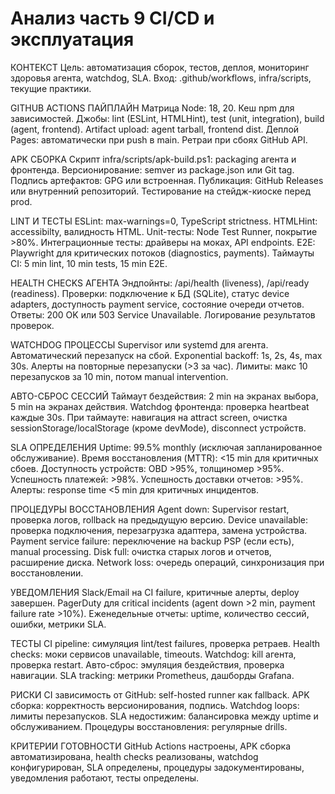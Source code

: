 # Анализ часть 9 CI/CD и эксплуатация

КОНТЕКСТ
Цель: автоматизация сборок, тестов, деплоя, мониторинг здоровья агента, watchdog, SLA. Вход: .github/workflows, infra/scripts, текущие практики.

GITHUB ACTIONS ПАЙПЛАЙН
Матрица Node: 18, 20. Кеш npm для зависимостей. Джобы: lint (ESLint, HTMLHint), test (unit, integration), build (agent, frontend). Artifact upload: agent tarball, frontend dist. Деплой Pages: автоматически при push в main. Ретраи при сбоях GitHub API.

APK СБОРКА
Скрипт infra/scripts/apk-build.ps1: packaging агента и фронтенда. Версионирование: semver из package.json или Git tag. Подпись артефактов: GPG или встроенная. Публикация: GitHub Releases или внутренний репозиторий. Тестирование на стейдж-киоске перед prod.

LINT И ТЕСТЫ
ESLint: max-warnings=0, TypeScript strictness. HTMLHint: accessibilty, валидность HTML. Unit-тесты: Node Test Runner, покрытие >80%. Интеграционные тесты: драйверы на моках, API endpoints. E2E: Playwright для критических потоков (diagnostics, payments). Таймауты CI: 5 min lint, 10 min tests, 15 min E2E.

HEALTH CHECKS АГЕНТА
Эндпойнты: /api/health (liveness), /api/ready (readiness). Проверки: подключение к БД (SQLite), статус device adapters, доступность payment service, состояние очереди отчетов. Ответы: 200 OK или 503 Service Unavailable. Логирование результатов проверок.

WATCHDOG ПРОЦЕССЫ
Supervisor или systemd для агента. Автоматический перезапуск на сбой. Exponential backoff: 1s, 2s, 4s, max 30s. Алерты на повторные перезапуски (>3 за час). Лимиты: макс 10 перезапусков за 10 min, потом manual intervention.

АВТО-СБРОС СЕССИЙ
Таймаут бездействия: 2 min на экранах выбора, 5 min на экранах действия. Watchdog фронтенда: проверка heartbeat каждые 30s. При таймауте: навигация на attract screen, очистка sessionStorage/localStorage (кроме devMode), disconnect устройств.

SLA ОПРЕДЕЛЕНИЯ
Uptime: 99.5% monthly (исключая запланированное обслуживание). Время восстановления (MTTR): <15 min для критичных сбоев. Доступность устройств: OBD >95%, толщиномер >95%. Успешность платежей: >98%. Успешность доставки отчетов: >95%. Алерты: response time <5 min для критичных инцидентов.

ПРОЦЕДУРЫ ВОССТАНОВЛЕНИЯ
Agent down: Supervisor restart, проверка логов, rollback на предыдущую версию. Device unavailable: проверка подключения, перезагрузка адаптера, замена устройства. Payment service failure: переключение на backup PSP (если есть), manual processing. Disk full: очистка старых логов и отчетов, расширение диска. Network loss: очередь операций, синхронизация при восстановлении.

УВЕДОМЛЕНИЯ
Slack/Email на CI failure, критичные алерты, deploy завершен. PagerDuty для critical incidents (agent down >2 min, payment failure rate >10%). Еженедельные отчеты: uptime, количество сессий, ошибки, метрики SLA.

ТЕСТЫ
CI pipeline: симуляция lint/test failures, проверка ретраев. Health checks: моки сервисов unavailable, timeouts. Watchdog: kill агента, проверка restart. Авто-сброс: эмуляция бездействия, проверка навигации. SLA tracking: метрики Prometheus, дашборды Grafana.

РИСКИ
CI зависимость от GitHub: self-hosted runner как fallback. APK сборка: корректность версионирования, подпись. Watchdog loops: лимиты перезапусков. SLA недостижим: балансировка между uptime и обслуживанием. Процедуры восстановления: регулярные drills.

КРИТЕРИИ ГОТОВНОСТИ
GitHub Actions настроены, APK сборка автоматизирована, health checks реализованы, watchdog конфигурирован, SLA определены, процедуры задокументированы, уведомления работают, тесты определены.
